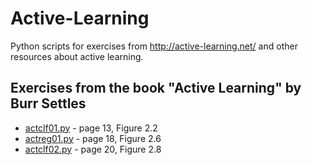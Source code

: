 # Active-Learning
Python scripts for exercises from http://active-learning.net/ and other resources about active learning.

## Exercises from the book "Active Learning" by Burr Settles

* [actclf01.py](https://github.com/burubaxair/Active-Learning/blob/master/actclf01.py) - page 13, Figure 2.2
* [actreg01.py](https://github.com/burubaxair/Active-Learning/blob/master/actreg01.py) - page 18, Figure 2.6
* [actclf02.py](https://github.com/burubaxair/Active-Learning/blob/master/actclf02.py) - page 20, Figure 2.8
